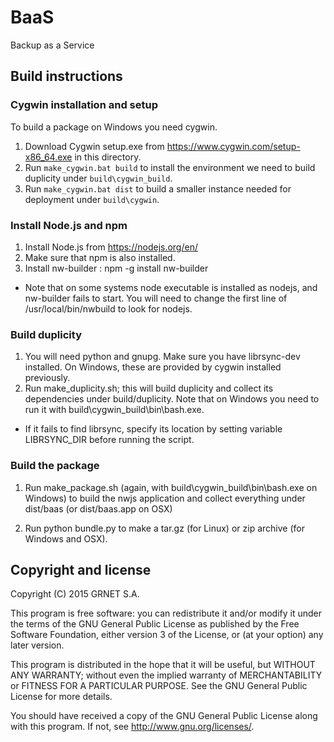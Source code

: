 # BaaS

Backup as a Service

## Build instructions

### Cygwin installation and setup
To build a package on Windows you need cygwin.

1. Download Cygwin setup.exe from https://www.cygwin.com/setup-x86_64.exe in
this directory.
2. Run `make_cygwin.bat build` to install the environment we need to build
duplicity under `build\cygwin_build`.
3. Run `make_cygwin.bat dist` to build a smaller instance needed for
deployment under `build\cygwin`.

### Install Node.js and npm

1. Install Node.js from https://nodejs.org/en/
2. Make sure that npm is also installed.
3. Install nw-builder : npm -g install nw-builder

* Note that on some systems node executable is installed as nodejs, and
  nw-builder fails to start. You will need to change the first line of
  /usr/local/bin/nwbuild to look for nodejs.

### Build duplicity

1. You will need python and gnupg. Make sure you have librsync-dev
installed. On Windows, these are provided by cygwin installed previously.
2. Run make_duplicity.sh; this will build duplicity and collect its
dependencies under build/duplicity. Note that on Windows you need to run it
with build\cygwin_build\bin\bash.exe.

* If it fails to find librsync, specify its location by setting variable
  LIBRSYNC_DIR before running the script.

### Build the package

1. Run make_package.sh <platform> (again, with
build\cygwin_build\bin\bash.exe on Windows) to build the nwjs application
and collect everything under dist/baas (or dist/baas.app on OSX)

2. Run python bundle.py <platform> to make a tar.gz (for Linux) or zip
archive (for Windows and OSX).

## Copyright and license

Copyright (C) 2015 GRNET S.A.

This program is free software: you can redistribute it and/or modify
it under the terms of the GNU General Public License as published by
the Free Software Foundation, either version 3 of the License, or
(at your option) any later version.

This program is distributed in the hope that it will be useful,
but WITHOUT ANY WARRANTY; without even the implied warranty of
MERCHANTABILITY or FITNESS FOR A PARTICULAR PURPOSE.  See the
GNU General Public License for more details.

You should have received a copy of the GNU General Public License
along with this program.  If not, see <http://www.gnu.org/licenses/>.
